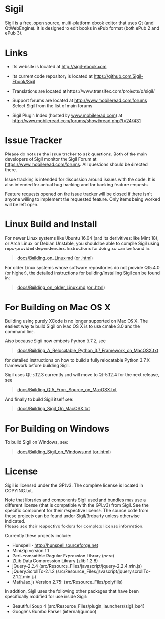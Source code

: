 Sigil
=====

Sigil is a free, open source, multi-platform ebook editor that uses
Qt (and QtWebEngine). It is designed to edit books in ePub format (both ePub 2 and ePub 3).


Links
=====

* Its website is located at http://sigil-ebook.com

* Its current code repository is located at https://github.com/Sigil-Ebook/Sigil

* Translations are located at https://www.transifex.com/projects/p/sigil/

* Support forums are located at http://www.mobileread.com/forums
    Select Sigil from the list of main forums

* Sigil Plugin Index (hosted by www.mobileread.com) at 
    http://www.mobileread.com/forums/showthread.php?t=247431


Issue Tracker
=============

Please do not use the issue tracker to ask questions.  Both of the main developers
of Sigil monitor the Sigil Forum at https://www.mobileread.com/forums.
All questions should be directed there.

Issue tracking is intended for discussion around issues with the code. 
It is also intended for actual bug tracking and for tracking feature requests.

Feature requests opened on the issue tracker will be closed if there isn't
anyone willing to implement the requested feature. Only items being worked
will be left open.


Linux Build and Install
=======================

For newer Linux systems like Ubuntu 16.04 (and its derivitives: like Mint 18), or Arch Linux, or Debian Unstable, you should be able to compile Sigil using repo-provided dependencies. Instructions for doing so can be found in:

> [docs/Building_on_Linux.md](./docs/Building_on_Linux.md) ([or .html](./docs/Building_on_Linux.html))

For older Linux systems whose software repositories do not provide Qt5.4.0 (or higher), the
detailed instructions for building/installing Sigil can be found in:

> [docs/Building_on_older_Linux.md](./docs/Building_on_older_Linux.md) ([or .html](./docs/Building_on_older_Linux.html))

For Building on Mac OS X
========================

Building using purely XCode is no longer supported on Mac OS X.  The easiest 
way to build Sigil on Mac OS X is to use cmake 3.0 and the command line.   

Also because Sigil now embeds Python 3.7.2, see  

> [docs/Building_A_Relocatable_Python_3.7_Framework_on_MacOSX.txt](./docs/Building_A_Relocatable_Python_3.7_Framework_on_MacOSX.txt)

for detailed instructions on how to build a fully relocatable Python 3.7.X framework before
building Sigil.  

Sigil uses Qt-5.12.3 currently and will move to Qt-5.12.4 for the next release, see  

> [docs/Building_Qt5_From_Source_on_MacOSX.txt](./docs/Building_Qt5_From_Source_on_MacOSX.txt)


And finally to build Sigil itself see:

> [docs/Building_Sigil_On_MacOSX.txt](./docs/Building_Sigil_On_MacOSX.txt)


For Building on Windows
========================

To build Sigil on Windows, see:

> [docs/Building_Sigil_on_Windows.md](./docs/Building_Sigil_on_Windows.md) ([or .html](./docs/Building_Sigil_on_Windows.html))



License
=======

Sigil is licensed under the GPLv3. The complete license is located in
COPYING.txt.

Note that libraries and components Sigil used and bundles may use a different
license (that is compatible with the GPLv3) from Sigil. See the specific
component for their respective license.  The source code from these
projects can be found under Sigil/3rdparty unless otherwise indicated.  
Please see their respective folders for complete license information.

Currently these projects include:

* Hunspell - http://hunspell.sourceforge.net
* MiniZip version 1.1
* Perl-compatible Regular Expression Library (pcre)
* ZLib Data Compression Library (zlib 1.2.8)
* jQuery-2.2.4 (src/Resource_Files/javascript/jquery-2.2.4.min.js)
* jQuery.ScrollTo-2.1.2 (src/Resource_Files/javascript/jquery.scrollTo-2.1.2.min.js)
* MathJax.js Version 2.75: (src/Resource_Files/polyfills)

In addtion, Sigil uses the following other packages that have been specifically
modified for use inside Sigil:

* Beautiful Soup 4 (src/Resource_Files/plugin_launchers/sigil_bs4)
* Google's Gumbo Parser (internal/gumbo)

